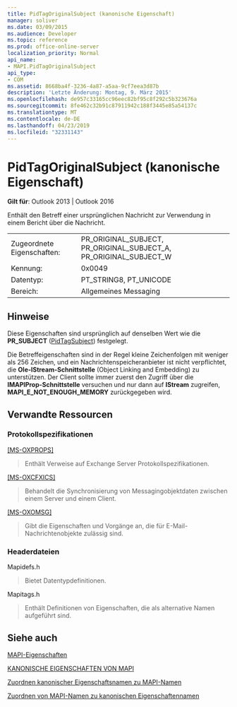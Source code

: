 ```yaml
---
title: PidTagOriginalSubject (kanonische Eigenschaft)
manager: soliver
ms.date: 03/09/2015
ms.audience: Developer
ms.topic: reference
ms.prod: office-online-server
localization_priority: Normal
api_name:
- MAPI.PidTagOriginalSubject
api_type:
- COM
ms.assetid: 8668ba4f-3236-4a87-a5aa-9cf7eea3d87b
description: 'Letzte Änderung: Montag, 9. März 2015'
ms.openlocfilehash: de957c33165cc96eec82bf95c8f292c5b323676a
ms.sourcegitcommit: 8fe462c32b91c87911942c188f3445e85a54137c
ms.translationtype: MT
ms.contentlocale: de-DE
ms.lasthandoff: 04/23/2019
ms.locfileid: "32331143"
---
```

# <a name="pidtagoriginalsubject-canonical-property"></a>PidTagOriginalSubject (kanonische Eigenschaft)

  
  
**Gilt für**: Outlook 2013 | Outlook 2016 
  
Enthält den Betreff einer ursprünglichen Nachricht zur Verwendung in einem Bericht über die Nachricht.
  
|||
|:-----|:-----|
|Zugeordnete Eigenschaften:  <br/> |PR_ORIGINAL_SUBJECT, PR_ORIGINAL_SUBJECT_A, PR_ORIGINAL_SUBJECT_W  <br/> |
|Kennung:  <br/> |0x0049  <br/> |
|Datentyp:  <br/> |PT_STRING8, PT_UNICODE  <br/> |
|Bereich:  <br/> |Allgemeines Messaging  <br/> |
   
## <a name="remarks"></a>Hinweise

Diese Eigenschaften sind ursprünglich auf denselben Wert wie die **PR_SUBJECT** ([PidTagSubject](pidtagsubject-canonical-property.md)) festgelegt.
  
Die Betreffeigenschaften sind in der Regel kleine Zeichenfolgen mit weniger als 256 Zeichen, und ein Nachrichtenspeicheranbieter ist nicht verpflichtet, die **Ole-IStream-Schnittstelle** (Object Linking and Embedding) zu unterstützen. Der Client sollte immer zuerst den Zugriff über die **IMAPIProp-Schnittstelle** versuchen und nur dann auf **IStream** zugreifen, **MAPI_E_NOT_ENOUGH_MEMORY** zurückgegeben wird. 
  
## <a name="related-resources"></a>Verwandte Ressourcen

### <a name="protocol-specifications"></a>Protokollspezifikationen

[[MS-OXPROPS]](https://msdn.microsoft.com/library/f6ab1613-aefe-447d-a49c-18217230b148%28Office.15%29.aspx)
  
> Enthält Verweise auf Exchange Server Protokollspezifikationen.
    
[[MS-OXCFXICS]](https://msdn.microsoft.com/library/b9752f3d-d50d-44b8-9e6b-608a117c8532%28Office.15%29.aspx)
  
> Behandelt die Synchronisierung von Messagingobjektdaten zwischen einem Server und einem Client.
    
[[MS-OXOMSG]](https://msdn.microsoft.com/library/daa9120f-f325-4afb-a738-28f91049ab3c%28Office.15%29.aspx)
  
> Gibt die Eigenschaften und Vorgänge an, die für E-Mail-Nachrichtenobjekte zulässig sind.
    
### <a name="header-files"></a>Headerdateien

Mapidefs.h
  
> Bietet Datentypdefinitionen.
    
Mapitags.h
  
> Enthält Definitionen von Eigenschaften, die als alternative Namen aufgeführt sind.
    
## <a name="see-also"></a>Siehe auch



[MAPI-Eigenschaften](mapi-properties.md)
  
[KANONISCHE EIGENSCHAFTEN VON MAPI](mapi-canonical-properties.md)
  
[Zuordnen kanonischer Eigenschaftsnamen zu MAPI-Namen](mapping-canonical-property-names-to-mapi-names.md)
  
[Zuordnen von MAPI-Namen zu kanonischen Eigenschaftennamen](mapping-mapi-names-to-canonical-property-names.md)

